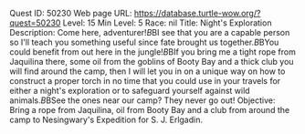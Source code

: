 Quest ID: 50230
Web page URL: https://database.turtle-wow.org/?quest=50230
Level: 15
Min Level: 5
Race: nil
Title: Night's Exploration
Description: Come here, adventurer!$B$BI see that you are a capable person so I'll teach you something useful since fate brought us together.$B$BYou could benefit from out here in the jungle!$B$BIf you bring me a tight rope from Jaquilina there, some oil from the goblins of Booty Bay and a thick club you will find around the camp, then I will let you in on a unique way on how to construct a proper torch in no time that you could use in your travels for either a night's exploration or to safeguard yourself against wild animals.$B$BSee the ones near our camp? They never go out!
Objective: Bring a rope from Jaquilina, oil from Booty Bay and a club from around the camp to Nesingwary's Expedition for S. J. Erlgadin.

